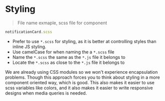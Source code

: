 # Styling

> File name exmaple, scss file for <NotificationCard /> component

```javascript
notificationCard.scss
```

* Prefer to use `*.scss` for styling, as it is better at controlling styles than inline JS styling.
* Use camelCase for when naming the a `*.scss` file
* Name the `*.scss` the same as the `*.js` file it belongs to
* Locate the `*.scss` as close to the `*.js` file it belongs to

We are already using CSS modules so we won't experience encapsulation problems. Though this approach forces you to think about styling in a more component oriented way, which is good.
This also makes it easier to use scss variables like colors, and it also makes it easier to write responsive designs when media queries is needed.
